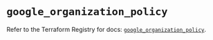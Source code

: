 # `google_organization_policy`

Refer to the Terraform Registry for docs: [`google_organization_policy`](https://registry.terraform.io/providers/hashicorp/google-beta/6.42.0/docs/resources/google_organization_policy).
